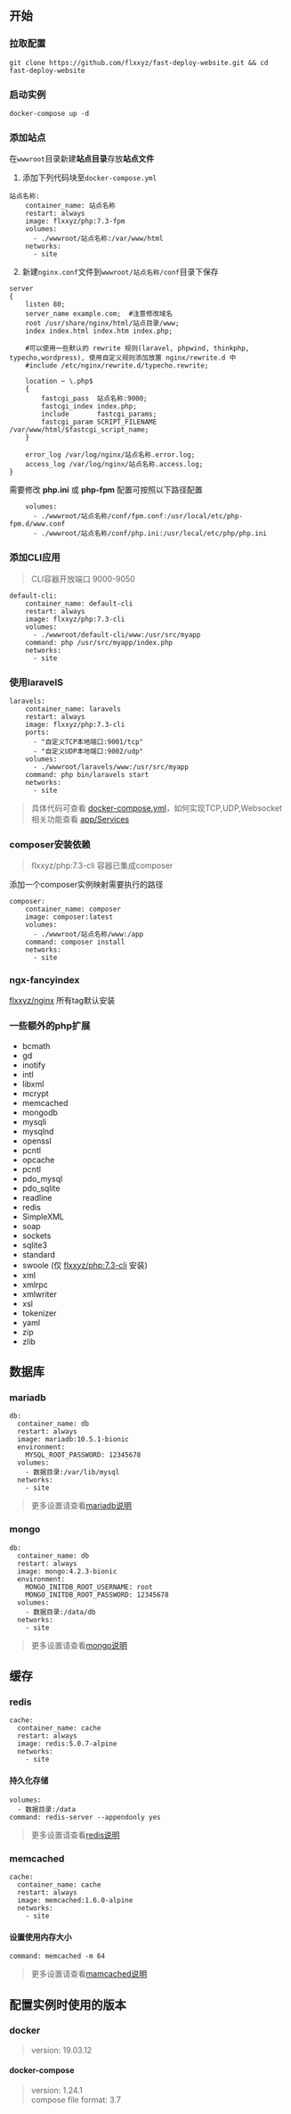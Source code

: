 ## 开始
### 拉取配置
```
git clone https://github.com/flxxyz/fast-deploy-website.git && cd fast-deploy-website
```

### 启动实例
```
docker-compose up -d
```

### 添加站点
在`wwwroot`目录新建**站点目录**存放**站点文件**

1. 添加下列代码块至`docker-compose.yml`
```
站点名称:
    container_name: 站点名称
    restart: always
    image: flxxyz/php:7.3-fpm
    volumes:
      - ./wwwroot/站点名称:/var/www/html
    networks:
      - site
```

2. 新建`nginx.conf`文件到`wwwroot/站点名称/conf`目录下保存
```
server
{
    listen 80;
    server_name example.com;  #注意修改域名
    root /usr/share/nginx/html/站点目录/www;
    index index.html index.htm index.php;

    #可以使用一些默认的 rewrite 规则(laravel, phpwind, thinkphp, typecho,wordpress), 使用自定义规则添加放置 nginx/rewrite.d 中
    #include /etc/nginx/rewrite.d/typecho.rewrite;

    location ~ \.php$
    {
        fastcgi_pass  站点名称:9000;
        fastcgi_index index.php;
        include       fastcgi_params;
        fastcgi_param SCRIPT_FILENAME /var/www/html/$fastcgi_script_name;
    }
           
    error_log /var/log/nginx/站点名称.error.log;
    access_log /var/log/nginx/站点名称.access.log;
}
```

需要修改 **php.ini** 或 **php-fpm** 配置可按照以下路径配置
```
    volumes:
      - ./wwwroot/站点名称/conf/fpm.conf:/usr/local/etc/php-fpm.d/www.conf
      - ./wwwroot/站点名称/conf/php.ini:/usr/local/etc/php/php.ini
```

### 添加CLI应用
> CLI容器开放端口 9000-9050
```
default-cli:
    container_name: default-cli
    restart: always
    image: flxxyz/php:7.3-cli
    volumes:
      - ./wwwroot/default-cli/www:/usr/src/myapp
    command: php /usr/src/myapp/index.php
    networks:
      - site
```

### 使用laravelS
```
laravels:
    container_name: laravels
    restart: always
    image: flxxyz/php:7.3-cli
    ports:
      - "自定义TCP本地端口:9001/tcp"
      - "自定义UDP本地端口:9002/udp"
    volumes:
      - ./wwwroot/laravels/www:/usr/src/myapp
    command: php bin/laravels start
    networks:
      - site
```
> 具体代码可查看 [docker-compose.yml](https://github.com/flxxyz/fast-deploy-website/blob/master/docker-compose.yml)，如何实现TCP,UDP,Websocket相关功能查看 [app/Services](https://github.com/flxxyz/fast-deploy-website/tree/master/wwwroot/laravels/www/app/Services)


### composer安装依赖
> flxxyz/php:7.3-cli 容器已集成composer

添加一个composer实例映射需要执行的路径
```
composer:
    container_name: composer
    image: composer:latest
    volumes:
      - ./wwwroot/站点名称/www:/app
    command: composer install
    networks:
      - site
```

### ngx-fancyindex
[flxxyz/nginx](https://github.com/edogDocker/nginx/blob/master/Dockerfile) 所有tag默认安装

### 一些额外的php扩展
- bcmath
- gd
- inotify
- intl
- libxml
- mcrypt
- memcached
- mongodb
- mysqli
- mysqlnd
- openssl
- pcntl
- opcache
- pcntl
- pdo_mysql
- pdo_sqlite
- readline
- redis
- SimpleXML
- soap
- sockets
- sqlite3
- standard
- swoole (仅 [flxxyz/php:7.3-cli](https://github.com/edogDocker/php/blob/master/cli/Dockerfile) 安装)
- xml
- xmlrpc
- xmlwriter
- xsl
- tokenizer
- yaml
- zip
- zlib

## 数据库
### mariadb
```
db:
  container_name: db
  restart: always
  image: mariadb:10.5.1-bionic
  environment:
    MYSQL_ROOT_PASSWORD: 12345678
  volumes:
    - 数据目录:/var/lib/mysql
  networks:
    - site
```

> 更多设置请查看[mariadb说明](https://hub.docker.com/_/mariadb)

### mongo
```
db:
  container_name: db
  restart: always
  image: mongo:4.2.3-bionic
  environment:
    MONGO_INITDB_ROOT_USERNAME: root
    MONGO_INITDB_ROOT_PASSWORD: 12345678
  volumes:
    - 数据目录:/data/db
  networks:
    - site
```
> 更多设置请查看[mongo说明](https://hub.docker.com/_/mongo)


## 缓存
### redis
```
cache:
  container_name: cache
  restart: always
  image: redis:5.0.7-alpine
  networks:
    - site
```

#### 持久化存储
```
volumes:
  - 数据目录:/data
command: redis-server --appendonly yes
```
> 更多设置请查看[redis说明](https://hub.docker.com/_/redis)

### memcached
```
cache:
  container_name: cache
  restart: always
  image: memcached:1.6.0-alpine
  networks:
    - site
```

#### 设置使用内存大小
```
command: memcached -m 64
```
> 更多设置请查看[mamcached说明](https://hub.docker.com/_/memcached)

## 配置实例时使用的版本
### docker
> version: 19.03.12

#### docker-compose
> version: 1.24.1  
> compose file format: 3.7

